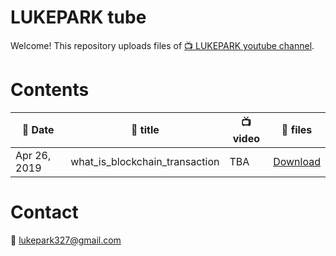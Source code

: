 # LUKEPARK tube

Welcome! This repository uploads files of [:tv: LUKEPARK youtube channel](https://www.youtube.com/channel/UCfZYxcaoifm4vEBevdk-i7w).

# Contents

| :date: Date  | :book: title | :tv: video | :floppy_disk: files |
|---|---|---|---|
| Apr 26, 2019 | what_is_blockchain_transaction | TBA | [Download](https://github.com/lukepark327/lukepark-tube/raw/master/lectures/what_is_blockchain_transaction.pdf) |

# Contact

:email: lukepark327@gmail.com
